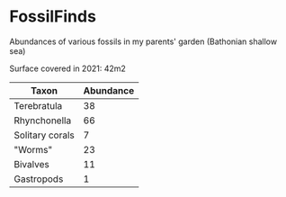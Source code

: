 # FossilFinds
Abundances of various fossils in my parents' garden (Bathonian shallow sea)

Surface covered in 2021: 42m2

|Taxon|Abundance|
|-----|---|
|Terebratula|38|
|Rhynchonella|66|
|Solitary corals|7| * Of which 5 cyclolite
|"Worms"|23|
|Bivalves|11|
|Gastropods|1|
